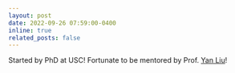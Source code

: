 ```yaml
---
layout: post
date: 2022-09-26 07:59:00-0400
inline: true
related_posts: false
---
```


Started by PhD at USC! Fortunate to be mentored by Prof. [Yan Liu](https://viterbi.usc.edu/directory/faculty/Liu/Yan)!
